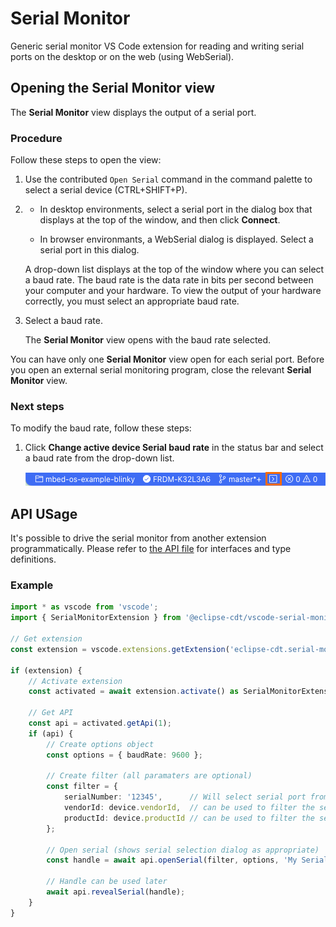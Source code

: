 # Serial Monitor

Generic serial monitor VS Code extension for reading and writing serial ports on the desktop or on the web (using WebSerial).

## Opening the Serial Monitor view

The **Serial Monitor** view displays the output of a serial port.

### Procedure

Follow these steps to open the view:

1. Use the contributed `Open Serial` command in the command palette to select a serial device (CTRL+SHIFT+P).

1.
   * In desktop environments, select a serial port in the dialog box that displays at the top of the window, and then click **Connect**.

   * In browser environmants, a WebSerial dialog is displayed. Select a serial port in this dialog.

    A drop-down list displays at the top of the window where you can select a baud rate. The baud rate is the data rate in bits per second between your computer and your hardware. To view the output of your hardware correctly, you must select an appropriate baud rate.

1. Select a baud rate.

    The **Serial Monitor** view opens with the baud rate selected.

You can have only one **Serial Monitor** view open for each serial port. Before you open an external serial monitoring program, close the relevant **Serial Monitor** view.

### Next steps

To modify the baud rate, follow these steps:

1. Click **Change active device Serial baud rate** in the status bar and select a baud rate from the drop-down list.

    ![Change active device Serial baud rate icon](images/change_baud_rate.png)

## API USage

It's possible to drive the serial monitor from another extension programmatically. Please refer to [the API file](api/serial-monitor.d.ts) for interfaces and type definitions.

### Example

```typescript
import * as vscode from 'vscode';
import { SerialMonitorExtension } from '@eclipse-cdt/vscode-serial-monitor';

// Get extension
const extension = vscode.extensions.getExtension('eclipse-cdt.serial-monitor');

if (extension) {
    // Activate extension
    const activated = await extension.activate() as SerialMonitorExtension;

    // Get API
    const api = activated.getApi(1);
    if (api) {
        // Create options object
        const options = { baudRate: 9600 };

        // Create filter (all paramaters are optional)
        const filter = {
            serialNumber: '12345',      // Will select serial port from a specific USB device (desktop only)
            vendorId: device.vendorId,  // can be used to filter the serial selection dialog
            productId: device.productId // can be used to filter the serial selection dialog
        };

        // Open serial (shows serial selection dialog as appropriate)
        const handle = await api.openSerial(filter, options, 'My Serial');

        // Handle can be used later
        await api.revealSerial(handle);
    }
}
```

